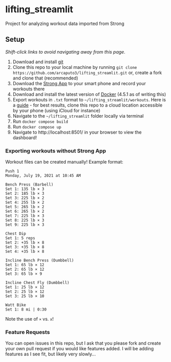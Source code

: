 # lifting_streamlit
Project for analyzing workout data imported from Strong 

## Setup
*Shift-click links to avoid navigating away from this page.*
1. Download and install [git](https://git-scm.com/)
2. Clone this repo to your local machine by running `git clone https://github.com/arcaputo3/lifting_streamlit.git` or, create a fork and clone that (recommended)
3. Download the [Strong App](https://www.strong.app/) to your smart phone and record your workouts there
4. Download and install the latest version of [Docker](https://www.docker.com/) (4.5.1 as of writing this)
5. Export workouts in `.txt` format to `~/lifting_streamlit/workouts`. Here is a [guide](https://help.strongapp.io/article/109-share-workout-or-routine) - for best results, clone this repo to a cloud location accessible by your phone (using iCloud for instance)
6. Navigate to the `~/lifting_streamlit` folder locally via terminal 
7. Run `docker compose build`
8. Run `docker compose up`
9. Navigate to http://localhost:8501/ in your browser to view the dashboard!

### Exporting workouts without Strong App
Workout files can be created manually! Example format:
```angular2html
Push 1
Monday, July 19, 2021 at 10:45 AM

Bench Press (Barbell)
Set 1: 135 lb × 3
Set 2: 185 lb × 3
Set 3: 225 lb × 2
Set 4: 255 lb × 2
Set 5: 265 lb × 2
Set 6: 265 lb × 2
Set 7: 225 lb × 3
Set 8: 225 lb × 3
Set 9: 225 lb × 3

Chest Dip
Set 1: 5 reps
Set 2: +35 lb × 8
Set 3: +35 lb × 8
Set 4: +35 lb × 8

Incline Bench Press (Dumbbell)
Set 1: 65 lb × 12
Set 2: 65 lb × 12
Set 3: 65 lb × 9

Incline Chest Fly (Dumbbell)
Set 1: 25 lb × 12
Set 2: 25 lb × 12
Set 3: 25 lb × 10

Watt Bike
Set 1: 8 mi | 0:30
```
Note the use of `×` vs. `x`!

### Feature Requests
You can open issues in this repo, but I ask that you please fork and create your own pull request if you would like features added. I will be adding features as I see fit, but likely very slowly...
